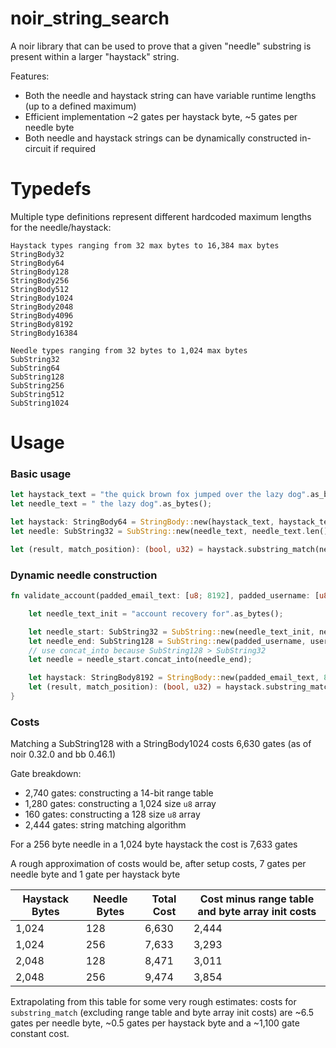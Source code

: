 # noir_string_search

A noir library that can be used to prove that a given "needle" substring is present within a larger "haystack" string.

Features:

- Both the needle and haystack string can have variable runtime lengths (up to a defined maximum)
- Efficient implementation ~2 gates per haystack byte, ~5 gates per needle byte
- Both needle and haystack strings can be dynamically constructed in-circuit if required

# Typedefs

Multiple type definitions represent different hardcoded maximum lengths for the needle/haystack:

```
Haystack types ranging from 32 max bytes to 16,384 max bytes
StringBody32
StringBody64
StringBody128
StringBody256
StringBody512
StringBody1024
StringBody2048
StringBody4096
StringBody8192
StringBody16384
```

```
Needle types ranging from 32 bytes to 1,024 max bytes
SubString32
SubString64
SubString128
SubString256
SubString512
SubString1024
```

# Usage

### Basic usage

```rust
let haystack_text = "the quick brown fox jumped over the lazy dog".as_bytes();
let needle_text = " the lazy dog".as_bytes();

let haystack: StringBody64 = StringBody::new(haystack_text, haystack_text.len());
let needle: SubString32 = SubString::new(needle_text, needle_text.len());

let (result, match_position): (bool, u32) = haystack.substring_match(needle);
```

### Dynamic needle construction

```rust
fn validate_account(padded_email_text: [u8; 8192], padded_username: [u8; 100], username_length: u32) {

    let needle_text_init = "account recovery for".as_bytes();

    let needle_start: SubString32 = SubString::new(needle_text_init, needle_text_init.len());
    let needle_end: SubString128 = SubString::new(padded_username, username_length);
    // use concat_into because SubString128 > SubString32
    let needle = needle_start.concat_into(needle_end);

    let haystack: StringBody8192 = StringBody::new(padded_email_text, 8192);
    let (result, match_position): (bool, u32) = haystack.substring_match(needle);
}
```

### Costs

Matching a SubString128 with a StringBody1024 costs 6,630 gates (as of noir 0.32.0 and bb 0.46.1)

Gate breakdown:

- 2,740 gates: constructing a 14-bit range table
- 1,280 gates: constructing a 1,024 size `u8` array
- 160 gates: constructing a 128 size `u8` array
- 2,444 gates: string matching algorithm

For a 256 byte needle in a 1,024 byte haystack the cost is 7,633 gates

A rough approximation of costs would be, after setup costs, 7 gates per needle byte and 1 gate per haystack byte

| Haystack Bytes | Needle Bytes | Total Cost | Cost minus range table and byte array init costs |
| -------------- | ------------ | ---------- | ------------------------------------------------ |
| 1,024          | 128          | 6,630      | 2,444                                            |
| 1,024          | 256          | 7,633      | 3,293                                            |
| 2,048          | 128          | 8,471      | 3,011                                            |
| 2,048          | 256          | 9,474      | 3,854                                            |

Extrapolating from this table for some very rough estimates: costs for `substring_match` (excluding range table and byte array init costs) are ~6.5 gates per needle byte, ~0.5 gates per haystack byte and a ~1,100 gate constant cost.
